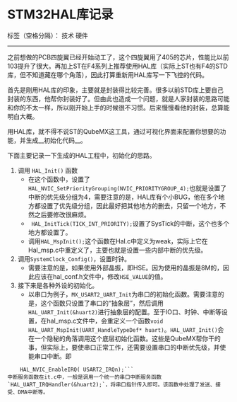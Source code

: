 ﻿# STM32HAL库记录

标签（空格分隔）： 技术 硬件

---
之前想做的PCB四旋翼已经开始动工了，这个四旋翼用了405的芯片，性能比以前103提升了很大。再加上ST在F4系列上推荐使用HAL库（实际上ST也有F4的STD库，但不知道藏在哪个角落），因此打算重新用HAL库写一下飞控的代码。

首先是刚用HAL库的印象，主要就是封装得比较完善。很多以前STD库上要自己封装的东西，他帮你封装好了。但由此也造成一个问题，就是人家封装的思路可能和你的不太一样，所以刚开始上手的时候很不习惯。后来慢慢看他的封装，总算能明白大概。

用HAL库，就不得不说ST的QubeMX这工具，通过可视化界面来配置你想要的功能，并生成__初始化代码__。

下面主要记录一下生成的HAL工程中，初始化的思路。
1. 调用 `HAL_Init()` 函数
     - 在这个函数中，设置了`HAL_NVIC_SetPriorityGrouping(NVIC_PRIORITYGROUP_4);`也就是设置了中断的优先级分组为4，需要注意的是，HAL库有个小BUG，他在多个地方都设置了优先级分组，因此最好把其他地方的删去，只留一个地方，不然之后要修改很麻烦。
     - ` HAL_InitTick(TICK_INT_PRIORITY);`设置了SysTick的中断，这个也多个地方都设置了。
     - 调用`HAL_MspInit();`这个函数在Hal.c中定义为weak，实际上它在Hal_msp.c中重定义了，主要也就是设置一些内部中断的优先级。
1. 调用`SystemClock_Config()`，设置时钟。
    - 需要注意的是，如果使用外部晶振，即HSE。因为使用的晶振是8M的，因此应该在hal_conf.h文件中，修改`HSE_VALUE`的值。
1. 接下来是各种外设的初始化。
    - 以串口为例子，`MX_USART2_UART_Init`为串口的初始化函数。需要注意的是，这个函数只设置了串口的“抽象层”，然后调用`HAL_UART_Init(&huart2)`进行抽象层的配置。至于IO口、时钟、中断等设置，在hal_msp.c文件中，会重定义一个函数`void HAL_UART_MspInit(UART_HandleTypeDef* huart)`。`HAL_UART_Init()`会在一个隐秘的角落调用这个底层初始化函数。这些是QubeMX帮你干的事，但实际上，要使串口正常工作，还需要设置串口的中断优先级，并使能串口中断。即
```	HAL_NVIC_SetPriority(USART2_IRQn,	10,0);
	HAL_NVIC_EnableIRQ( USART2_IRQn);```
中断服务函数在it.c中，一般是调用一个统一的串口中断服务函数`HAL_UART_IRQHandler(&huart2);`，将串口指针传入即可。该函数中处理了发送、接受、DMA中断等。







